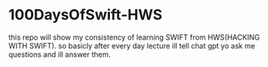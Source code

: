 # 100DaysOfSwift-HWS
 this repo will show my consistency of learning  SWIFT from HWS(HACKING WITH SWIFT). so basicly after every day lecture ill tell chat gpt yo ask me questions and ill answer them. 
 
